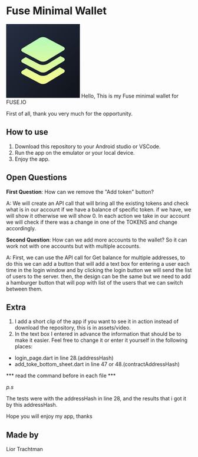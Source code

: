 # Fuse Minimal Wallet
<img src="assets/images/fuse.png" width="200">
Hello,
This is my Fuse minimal wallet for FUSE.IO

First of all, thank you very much for the opportunity.

## How to use
1. Download this repository to your Android studio or VSCode.
2. Run the app on the emulator or your local device.
3. Enjoy the app.

## Open Questions
**First Question**: How can we remove the "Add token" button?

A: We will create an API call that will bring all the existing tokens and check what is in our account if we have a balance of specific token.
if we have, we will show it otherwise we will show 0.
In each action we take in our account we will check if there was a change in one of the TOKENS and change accordingly.

**Second Question**: How can we add more accounts to the wallet? So it can work not with one accounts but with multiple accounts.

A: First, we can use the API call for Get balance for multiple addresses, to do this we can add a button that will add a text box for entering a user each time in the login window and by clicking the login button we will send the list of users to the server.
then, the design can be the same but we need to add a hamburger button that will pop with list of the users that we can switch between them.

## Extra
1. I add a short clip of the app if you want to see it in action instead of download the repository, this is in assets/video.
2. In the text box I entered in advance the information that should be to make it easier. Feel free to change it or enter it yourself in the following places:
* login_page.dart in line 28.(addressHash)
* add_toke_bottom_sheet.dart in line 47 or 48.(contractAddressHash)

*** read the command before in each file  ***

*p.s*

The tests were with the addressHash in line 28, and the results that i got it by this addressHash.


Hope you will enjoy my app, thanks

## Made by
 Lior Trachtman
